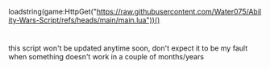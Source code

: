 loadstring(game:HttpGet("https://raw.githubusercontent.com/Water075/Ability-Wars-Script/refs/heads/main/main.lua"))()
#
this script won't be updated anytime soon, don't expect it to be my fault when something doesn't work in a couple of months/years
